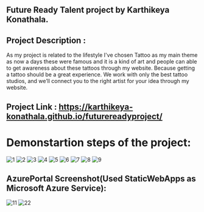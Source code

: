 ## Future Ready Talent project by Karthikeya Konathala.

## Project Description : 
As my project is related to the lifestyle I've chosen Tattoo as my main theme as now a days these were famous and it is a kind of art and people can able to get awareness about these tattoos through my website.
Because getting a tattoo should be a great experience. We work with only the best tattoo studios, and we’ll connect you to the right artist for your idea through my website.

## Project Link : https://karthikeya-konathala.github.io/futurereadyproject/

# Demonstartion steps of the project:
![1](https://user-images.githubusercontent.com/100104826/174728849-20b1d206-331b-456b-96da-578ff58547a7.png)
![2](https://user-images.githubusercontent.com/100104826/174728872-2fe3323e-ba5b-48a7-b697-8fdd8ae28b65.png)
![3](https://user-images.githubusercontent.com/100104826/174728888-b8fd6ca8-d006-4688-bde4-d94263f9c8ce.png)
![4](https://user-images.githubusercontent.com/100104826/174728905-1ed8654f-fa91-40e2-8f0f-4b6a4b8dc28b.png)
![5](https://user-images.githubusercontent.com/100104826/174728922-bb77c67c-d82d-4258-a21f-190fafd05b36.png)
![6](https://user-images.githubusercontent.com/100104826/174728954-b258fefd-3dda-4f47-805c-1d972ef6e824.png)
![7](https://user-images.githubusercontent.com/100104826/174728964-c341ddd9-2846-43de-9aa2-bd561e99d7e2.png)
![8](https://user-images.githubusercontent.com/100104826/174728980-70fc19c4-5153-49e3-a3b3-f6b549b7ed45.png)
![9](https://user-images.githubusercontent.com/100104826/174728985-adc8da11-2e15-434f-9bca-5bb7b91d98bd.png)

## AzurePortal Screenshot(Used StaticWebApps as Microsoft Azure Service):
![11](https://user-images.githubusercontent.com/100104826/174726208-0444e751-fee6-4426-a769-772ca2a98d78.png)
![22](https://user-images.githubusercontent.com/100104826/174726222-8a9a07a2-ee75-4876-af51-21caa1e1250b.png)
